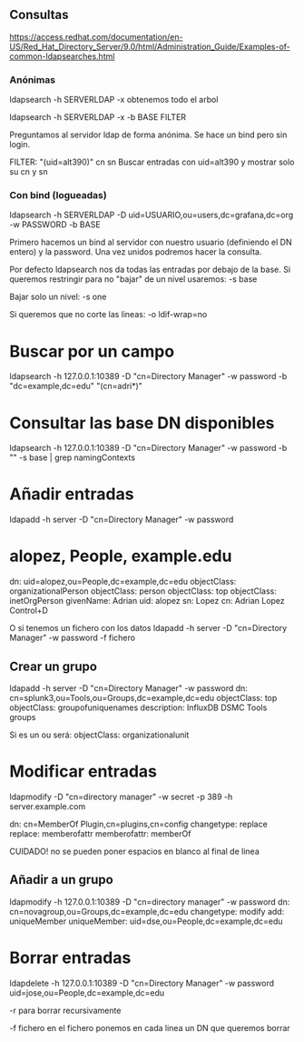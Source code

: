 ## Consultas
https://access.redhat.com/documentation/en-US/Red_Hat_Directory_Server/9.0/html/Administration_Guide/Examples-of-common-ldapsearches.html

### Anónimas
ldapsearch -h SERVERLDAP -x
  obtenemos todo el arbol

ldapsearch -h SERVERLDAP -x -b BASE FILTER

Preguntamos al servidor ldap de forma anónima.
Se hace un bind pero sin login.

FILTER:
"(uid=alt390)" cn sn
  Buscar entradas con uid=alt390 y mostrar solo su cn y sn

### Con bind (logueadas)
ldapsearch -h SERVERLDAP -D uid=USUARIO,ou=users,dc=grafana,dc=org -w PASSWORD -b BASE

Primero hacemos un bind al servidor con nuestro usuario (definiendo el DN entero) y la password.
Una vez unidos podremos hacer la consulta.


Por defecto ldapsearch nos da todas las entradas por debajo de la base.
Si queremos restringir para no "bajar" de un nivel usaremos:
-s base

Bajar solo un nivel:
-s one

Si queremos que no corte las lineas:
-o ldif-wrap=no


# Buscar por un campo
ldapsearch -h 127.0.0.1:10389 -D "cn=Directory Manager" -w password -b "dc=example,dc=edu" "(cn=adri*)"

# Consultar las base DN disponibles
ldapsearch -h 127.0.0.1:10389 -D "cn=Directory Manager" -w password -b "" -s base | grep namingContexts


# Añadir entradas
ldapadd -h server -D "cn=Directory Manager" -w password
# alopez, People, example.edu
dn: uid=alopez,ou=People,dc=example,dc=edu
objectClass: organizationalPerson
objectClass: person
objectClass: top
objectClass: inetOrgPerson
givenName: Adrian
uid: alopez
sn: Lopez
cn: Adrian Lopez
Control+D

O si tenemos un fichero con los datos
ldapadd -h server -D "cn=Directory Manager" -w password -f fichero

## Crear un grupo
ldapadd -h server -D "cn=Directory Manager" -w password
dn: cn=splunk3,ou=Tools,ou=Groups,dc=example,dc=edu
objectClass: top
objectClass: groupofuniquenames
description: InfluxDB DSMC Tools groups

Si es un ou será:
objectClass: organizationalunit



# Modificar entradas
ldapmodify -D "cn=directory manager" -w secret -p 389 -h server.example.com

dn: cn=MemberOf Plugin,cn=plugins,cn=config
changetype: replace
replace: memberofattr
memberofattr: memberOf

CUIDADO! no se pueden poner espacios en blanco al final de linea

## Añadir a un grupo
ldapmodify -h 127.0.0.1:10389 -D "cn=directory manager" -w password
dn: cn=novagroup,ou=Groups,dc=example,dc=edu
changetype: modify
add: uniqueMember
uniqueMember: uid=dse,ou=People,dc=example,dc=edu


# Borrar entradas
ldapdelete -h 127.0.0.1:10389 -D "cn=Directory Manager" -w password uid=jose,ou=People,dc=example,dc=edu

-r para borrar recursivamente

-f fichero
  en el fichero ponemos en cada linea un DN que queremos borrar
